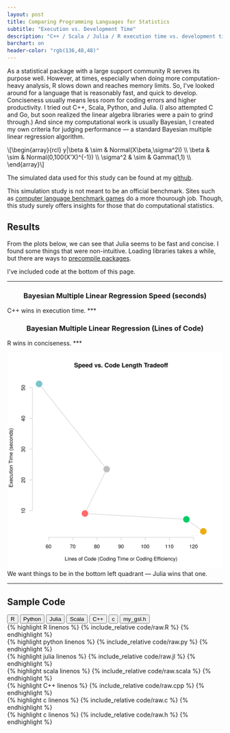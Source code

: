 ```yaml
---
layout: post
title: Comparing Programming Languages for Statistics
subtitle: "Execution vs. Development Time"
description: "C++ / Scala / Julia / R execution time vs. development time"
barchart: on
header-color: "rgb(136,48,48)"
---
```


As a statistical package with a large support community R serves its purpose
well. However, at times, especially when doing more computation-heavy analysis,
R slows down and reaches memory limits. So, I've looked around for a language
that is reasonably fast, and quick to develop. Conciseness usually means less
room for coding errors and higher productivity. I tried out C++, Scala, Python,
and Julia. (I also attempted C and Go, but soon realized the linear algebra
libraries were a pain to grind through.) And since my computational work is
usually Bayesian, I created my own criteria for judging performance — a
standard Bayesian multiple linear regression algorithm.

\\[\begin{array}{rcl}
   y|\beta & \sim & Normal(X\beta,\sigma^2I) \\\\
     \beta & \sim & Normal(0,100(X'X)^{-1}) \\\\
  \sigma^2 & \sim & Gamma(1,1) \\\\
\end{array}\\]

The simulated data used for this study can be found at my
[github](https://github.com/luiarthur/progSpeedCompare/blob/master/data/dat.txt).

This simulation study is not meant to be an official benchmark. Sites such as
[computer language benchmark
games](http://benchmarksgame.alioth.debian.org/u64q/compare.php?lang=scala&lang2=gpp)
do a more thourough job. Though, this study surely offers insights for those
that do computational statistics.


## Results
From the plots below, we can see that Julia seems to be fast and concise. I
found some things that were non-intuitive. Loading libraries takes a while, but
there are ways to [precompile
packages](https://groups.google.com/forum/#!topic/julia-users/uQfBNtJksRo).

I've included code at the bottom of this page.

***
<div id="speed">
<h3 style="text-align:center"> Bayesian Multiple Linear Regression Speed (seconds) </h3> 
</div>
<span class="caption text-muted"> C++ wins in execution time. </span>
***
<div id="conciseness">
<h3 style="text-align:center"> Bayesian Multiple Linear Regression (Lines of Code) </h3>
</div>
<span class="caption text-muted"> R wins in conciseness. </span>
***

![Overall Comparison](/assets/langcompare/img/vs.svg)
<span class="caption text-muted">We want things to be in the bottom left quadrant &mdash;  Julia wins that one.</span>
***

## Sample Code
<div class="btn-group" role="group" aria-label="...">
  <button type="button" class="rcode btn btn-default">R</button>
  <button type="button" class="pycode btn btn-default">Python</button>
  <button type="button" class="jlcode btn btn-default">Julia</button>
  <button type="button" class="scalacode btn btn-default">Scala</button>
  <button type="button" class="cppcode btn btn-default">C++</button>
  <button type="button" class="ccode btn btn-default">c</button>
  <button type="button" class="hcode btn btn-default">my_gsl.h</button>
</div>

<div class="mycode">
<div class="code hide" id="r">
  {% highlight R linenos %} 
  {% include_relative code/raw.R %} 
  {% endhighlight %}
</div>
<div class="code hide" id="py">
  {% highlight python linenos %}
  {% include_relative code/raw.py %} 
  {% endhighlight %}
</div>
<div class="code hide" id="jl">
  {% highlight julia linenos %}
  {% include_relative code/raw.jl %}
  {% endhighlight %}
</div>
<div class="code hide" id="scala">
  {% highlight scala linenos %}
  {% include_relative code/raw.scala %}
  {% endhighlight %}
</div>
<div class="code hide" id="cpp">
  {% highlight C++ linenos %}
  {% include_relative code/raw.cpp %}
  {% endhighlight %}
</div>
<div class="code hide" id="c">
  {% highlight c linenos %}
  {% include_relative code/raw.c %} 
  {% endhighlight %}
</div>
<div class="code hide" id="h">
  {% highlight c linenos %}
  {% include_relative code/raw.h %} 
  {% endhighlight %}
</div>
</div>



<script> 
$(document).ready(function(){
  $("button.rcode").click(function(){$(".mycode.code").attr("class","code hide"); $("#r").attr("class","code show");});
  $("button.pycode").click(function(){$(".mycode.code").attr("class","code hide"); $("#py").attr("class","code show");});
  $("button.jlcode").click(function(){$(".mycode.code").attr("class","code hide"); $("#jl").attr("class","code show");});
  $("button.scalacode").click(function(){$(".mycode.code").attr("class","code hide"); $("#scala").attr("class","code show");});
  $("button.cppcode").click(function(){$(".mycode.code").attr("class","code hide"); $("#cpp").attr("class","code show");});
  $("button.ccode").click(function(){$(".mycode.code").attr("class","code hide"); $("#c").attr("class","code show");});
  $("button.hcode").click(function(){$(".mycode.code").attr("class","code hide"); $("#h").attr("class","code show");});
});
</script>

<script>
  var data = [{code:"C++",color:"goldenrod",val:3.3},
              {code:"Scala",color:"mediumseagreen",val:7.2},
              {code:"Julia",color:"crimson",val:9.1},
              {code:"Python",color:"grey",val:23.5},
              {code:"R",color:"darkcyan",val:51.2}];
  barchart(data,"#speed");
</script>

<script>
  var data = [{code:"C++",color:"goldenrod",val:124},
              {code:"Scala",color:"mediumseagreen",val:117},
              {code:"Julia",color:"crimson",val:75},
              {code:"Python",color:"grey",val:84},
              {code:"R",color:"darkcyan",val:56}];
  barchart(data,"#conciseness");
</script>

